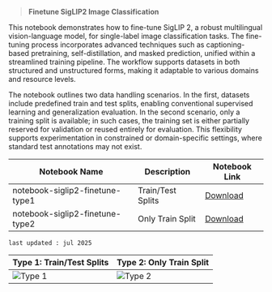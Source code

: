 > **Finetune SigLIP2 Image Classification**

This notebook demonstrates how to fine-tune SigLIP 2, a robust multilingual vision-language model, for single-label image classification tasks. The fine-tuning process incorporates advanced techniques such as captioning-based pretraining, self-distillation, and masked prediction, unified within a streamlined training pipeline. The workflow supports datasets in both structured and unstructured forms, making it adaptable to various domains and resource levels.

The notebook outlines two data handling scenarios. In the first, datasets include predefined train and test splits, enabling conventional supervised learning and generalization evaluation. In the second scenario, only a training split is available; in such cases, the training set is either partially reserved for validation or reused entirely for evaluation. This flexibility supports experimentation in constrained or domain-specific settings, where standard test annotations may not exist.

| Notebook Name                        | Description                                      | Notebook Link |
|-------------------------------------|--------------------------------------------------|----------------|
| notebook-siglip2-finetune-type1  | Train/Test Splits  | [Download](https://github.com/PRITHIVSAKTHIUR/FineTuning-SigLIP-2/blob/main/Finetune-SigLIP2-Image-Classification/1.SigLIP2_Finetune_ImageClassification_TrainTest_Splits.ipynb) |
| notebook-siglip2-finetune-type2  | Only Train Split  | [Download](https://github.com/PRITHIVSAKTHIUR/FineTuning-SigLIP-2/blob/main/Finetune-SigLIP2-Image-Classification/2.SigLIP2_Finetune_ImageClassification_OnlyTrain_Splits.ipynb) |

```
last updated : jul 2025
```

| **Type 1: Train/Test Splits** | **Type 2: Only Train Split** |
|------------------------------|------------------------------|
| ![Type 1](https://cdn-uploads.huggingface.co/production/uploads/65bb837dbfb878f46c77de4c/l0vfc0wtIp5mHgP-KGtff.png) | ![Type 2](https://cdn-uploads.huggingface.co/production/uploads/65bb837dbfb878f46c77de4c/xFXZYGbbL1PgoyyobVLym.png) |

